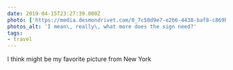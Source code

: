 ```yaml
---
date: 2019-04-15T23:27:39.000Z
photo: ['https://media.desmondrivet.com/0_7c58d9e7-e2b6-4438-baf8-c869bb6b1d0a.JPG']
photos_alt: 'I mean\, really\, what more does the sign need?'
tags:
- travel
---
```


I think might be my favorite picture from New York  
